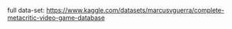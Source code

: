 full data-set:
https://www.kaggle.com/datasets/marcusvguerra/complete-metacritic-video-game-database
